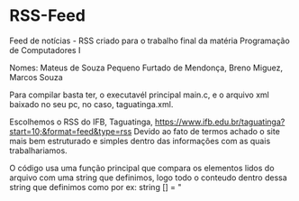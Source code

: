 # RSS-Feed
Feed de notícias - RSS criado para o trabalho final da matéria Programação de Computadores I

Nomes: Mateus de Souza Pequeno Furtado de Mendonça, Breno Miguez, Marcos Souza

Para compilar basta ter, o executavél principal main.c, e o arquivo xml baixado no seu pc, no caso, 
taguatinga.xml.

Escolhemos o RSS do IFB, Taguatinga, https://www.ifb.edu.br/taguatinga?start=10;&format=feed&type=rss
Devido ao fato de termos achado o site mais bem estruturado e simples dentro das informações com as quais 
trabalhariamos.

O código usa uma função principal que compara os elementos lidos do arquivo com uma string que 
definimos, logo todo o conteudo dentro dessa string que definimos como por ex: string [] = "<title>" vai ser usado 
quando formos montar o HTML, depois disso criamos diversas condições para impressão, com o objetivo de montar  HTML
de acordo com as especificações.
